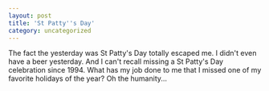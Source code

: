 ```yaml
---
layout: post
title: 'St Patty''s Day'
category: uncategorized
---
```


The fact the yesterday was St Patty's Day totally escaped me.  I didn't even have a beer yesterday.  And I can't recall missing a St Patty's Day celebration since 1994.  What has my job done to me that I missed one of my favorite holidays of the year?  Oh the humanity...<br /><br /><br />
